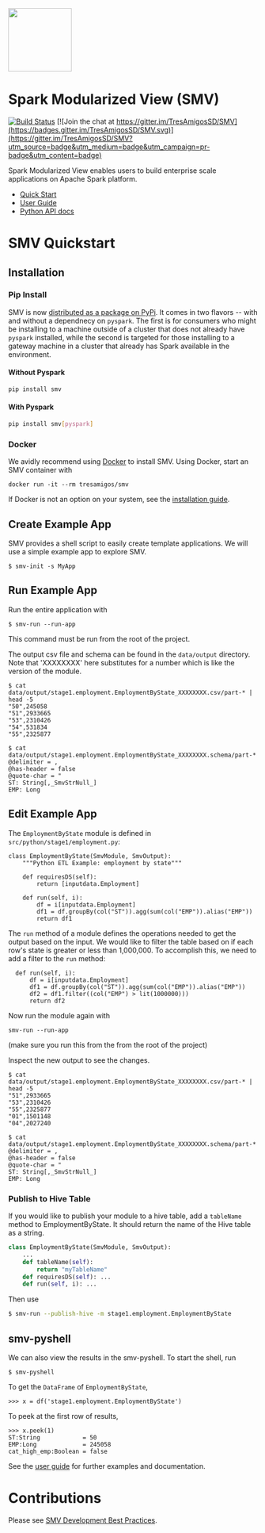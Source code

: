 
<img height="128" src="https://github.com/TresAmigosSD/SMV/raw/master/docs/images/smv-logo-100px.png"/>

# Spark Modularized View (SMV)

[![Build Status](https://travis-ci.org/TresAmigosSD/SMV.svg?branch=master)](https://travis-ci.org/TresAmigosSD/SMV)
[![Join the chat at https://gitter.im/TresAmigosSD/SMV](https://badges.gitter.im/TresAmigosSD/SMV.svg)](https://gitter.im/TresAmigosSD/SMV?utm_source=badge&utm_medium=badge&utm_campaign=pr-badge&utm_content=badge)


Spark Modularized View enables users to build enterprise scale applications on Apache Spark platform.

* [Quick Start](#smv-quickstart)
* [User Guide](docs/user/0_user_toc.md)
* [Python API docs](http://tresamigossd.github.io/SMV/pythondocs/2r6/index.html)

# SMV Quickstart

## Installation

### Pip Install

SMV is now [distributed as a package on PyPi](https://pypi.org/project/smv/). It comes in two flavors -- with and without a dependnecy on `pyspark`. The first is for consumers who might be installing to a machine outside of a cluster that does not already have `pyspark` installed, while the second is targeted for those installing to a gateway machine in a cluster that already has Spark available in the environment.

#### Without Pyspark

```bash
pip install smv
```

#### With Pyspark

```bash
pip install smv[pyspark]
```

### Docker

We avidly recommend using [Docker](https://docs.docker.com/engine/installation/) to install SMV. Using Docker, start an SMV container with

```
docker run -it --rm tresamigos/smv
```

If Docker is not an option on your system, see the [installation guide](docs/user/smv_install.md).

## Create Example App

SMV provides a shell script to easily create template applications. We will use a simple example app to explore SMV.

```shell
$ smv-init -s MyApp
```

## Run Example App

Run the entire application with

```shell
$ smv-run --run-app
```

This command must be run from the root of the project.

The output csv file and schema can be found in the `data/output` directory. Note that 'XXXXXXXX' here substitutes for a number which is like the version of the module.

```shell
$ cat data/output/stage1.employment.EmploymentByState_XXXXXXXX.csv/part-* | head -5
"50",245058
"51",2933665
"53",2310426
"54",531834
"55",2325877

$ cat data/output/stage1.employment.EmploymentByState_XXXXXXXX.schema/part-*
@delimiter = ,
@has-header = false
@quote-char = "
ST: String[,_SmvStrNull_]
EMP: Long
```

## Edit Example App

The `EmploymentByState` module is defined in `src/python/stage1/employment.py`:

```shell
class EmploymentByState(SmvModule, SmvOutput):
    """Python ETL Example: employment by state"""

    def requiresDS(self):
        return [inputdata.Employment]

    def run(self, i):
        df = i[inputdata.Employment]
        df1 = df.groupBy(col("ST")).agg(sum(col("EMP")).alias("EMP"))
        return df1
```

The `run` method of a module defines the operations needed to get the output based on the input. We would like to filter the table based on if each row's state is greater or less than 1,000,000. To accomplish this, we need to add a filter to the `run` method:

```shell
  def run(self, i):
      df = i[inputdata.Employment]
      df1 = df.groupBy(col("ST")).agg(sum(col("EMP")).alias("EMP"))
      df2 = df1.filter((col("EMP") > lit(1000000)))
      return df2
```

Now run the module again with

```shell
smv-run --run-app
```
(make sure you run this from the from the root of the project)

Inspect the new output to see the changes.

```shell
$ cat data/output/stage1.employment.EmploymentByState_XXXXXXXX.csv/part-* | head -5
"51",2933665
"53",2310426
"55",2325877
"01",1501148
"04",2027240

$ cat data/output/stage1.employment.EmploymentByState_XXXXXXXX.schema/part-*
@delimiter = ,
@has-header = false
@quote-char = "
ST: String[,_SmvStrNull_]
EMP: Long
```

### Publish to Hive Table

If you would like to publish your module to a hive table, add a `tableName` method to EmploymentByState. It should return the name of the Hive table as a string.

```python
class EmploymentByState(SmvModule, SmvOutput):
    ...
    def tableName(self):
        return "myTableName"
    def requiresDS(self): ...
    def run(self, i): ...
```

Then use
```bash
$ smv-run --publish-hive -m stage1.employment.EmploymentByState
```

## smv-pyshell

We can also view the results in the smv-pyshell. To start the shell, run

```
$ smv-pyshell
```

To get the `DataFrame` of `EmploymentByState`,

```shell
>>> x = df('stage1.employment.EmploymentByState')

```

To peek at the first row of results,

```shell
>>> x.peek(1)
ST:String            = 50
EMP:Long             = 245058
cat_high_emp:Boolean = false
```

See the [user guide](docs/user/0_user_toc.md) for further examples and documentation.


# Contributions

Please see [SMV Development Best Practices](docs/dev/00_DevProcess/best_practice.md).
